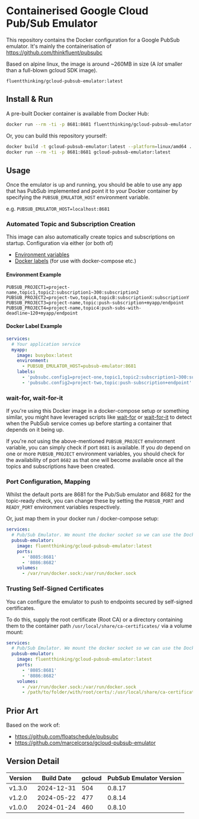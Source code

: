 # Containerised Google Cloud Pub/Sub Emulator

This repository contains the Docker configuration for a Google PubSub emulator. It's mainly the containerisation of
https://github.com/thinkfluent/pubsubc

Based on alpine linux, the image is around ~260MB in size (A *lot* smaller than a full-blown gcloud SDK image).

`fluentthinking/gcloud-pubsub-emulator:latest`

## Install & Run

A pre-built Docker container is available from Docker Hub:

```bash
docker run --rm -ti -p 8681:8681 fluentthinking/gcloud-pubsub-emulator:latest
```

Or, you can build this repository yourself:

```bash
docker build -t gcloud-pubsub-emulator:latest --platform=linux/amd64 .
docker run --rm -ti -p 8681:8681 gcloud-pubsub-emulator:latest
```

## Usage

Once the emulator is up and running, you should be able to use any app that has PubSub
implemented and point it to your Docker container by specifying the `PUBSUB_EMULATOR_HOST` environment variable.

e.g. `PUBSUB_EMULATOR_HOST=localhost:8681`

### Automated Topic and Subscription Creation

This image can also automatically create topics and subscriptions on startup. Configuration via either (or both of)
* [Environment variables](https://github.com/thinkfluent/pubsubc?tab=readme-ov-file#environment-variables)
* [Docker labels](https://github.com/thinkfluent/pubsubc?tab=readme-ov-file#docker-labels) (for use with docker-compose etc.)


#### Environment Example
```dotenv
PUBSUB_PROJECT1=project-name,topic1,topic2:subscription1~300:subscription2
PUBSUB_PROJECT2=project-two,topicA,topicB:subscriptionX:subscriptionY
PUBSUB_PROJECT3=project-name,topic:push-subscription+myapp/endpoint
PUBSUB_PROJECT4=project-name,topic4:push-subs-with-deadline~120+myapp/endpoint
```

#### Docker Label Example
```yaml
services:
  # Your application service
  myapp:
    image: busybox:latest
    environment:
      - PUBSUB_EMULATOR_HOST=pubsub-emulator:8681
    labels:
      - 'pubsubc.config1=project-one,topic1,topic2:subscription1~300:subscription2'
      - 'pubsubc.config2=project-two,topic:push-subscription+endpoint'
```

### wait-for, wait-for-it
If you're using this Docker image in a docker-compose setup or something similar, you might have leveraged scripts like
[wait-for](https://github.com/eficode/wait-for) or [wait-for-it](https://github.com/vishnubob/wait-for-it) to detect when the PubSub service comes up before starting a container that
depends on it being up.

If you're _not_ using the above-mentioned `PUBSUB_PROJECT` environment variable, you can simply
check if port `8681` is available. If you _do_ depend on one or more `PUBSUB_PROJECT` environment variables, you should
check for the availability of port `8682` as that one will become available once all the topics and subscriptions have
been created.

### Port Configuration, Mapping
Whilst the default ports are 8681 for the Pub/Sub emulator and 8682 for the topic-ready check, you can change these by
setting the `PUBSUB_PORT` and `READY_PORT` environment variables respectively.

Or, just map them in your docker run / docker-compose setup:
```yaml
services:
  # Pub/Sub Emulator. We mount the docker socket so we can use the Docker API to fetch configuration labels
  pubsub-emulator:
    image: fluentthinking/gcloud-pubsub-emulator:latest
    ports:
      - '8085:8681'
      - '8086:8682'
    volumes:
      - /var/run/docker.sock:/var/run/docker.sock
```

### Trusting Self-Signed Certificates

You can configure the emulator to push to endpoints secured by self-signed certificates.

To do this, supply the root certificate (Root CA) or a directory containing them to the container path `/usr/local/share/ca-certificates/` via a volume mount:
```yaml
services:
  # Pub/Sub Emulator. We mount the docker socket so we can use the Docker API to fetch configuration labels
  pubsub-emulator:
    image: fluentthinking/gcloud-pubsub-emulator:latest
    ports:
      - '8085:8681'
      - '8086:8682'
    volumes:
      - /var/run/docker.sock:/var/run/docker.sock
      - /path/to/folder/with/root/certs/:/usr/local/share/ca-certificates/
```

## Prior Art
Based on the work of:
- https://github.com/floatschedule/pubsubc
- https://github.com/marcelcorso/gcloud-pubsub-emulator

## Version Detail

| Version | Build Date | gcloud | PubSub Emulator Version |
|---------|------------|--------|-------------------------|
| v1.3.0  | 2024-12-31 | 504    | 0.8.17                  |
| v1.2.0  | 2024-05-22 | 477    | 0.8.14                  |
| v1.0.0  | 2024-01-24 | 460    | 0.8.10                  |
